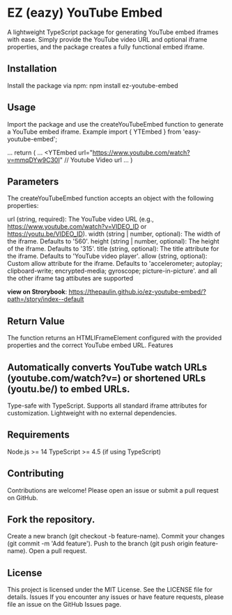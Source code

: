 # EZ (eazy) YouTube Embed
A lightweight TypeScript package for generating YouTube embed iframes with ease. Simply provide the YouTube video URL and optional iframe properties, and the package creates a fully functional embed iframe.
## Installation
Install the package via npm:
npm install ez-youtube-embed

## Usage
Import the package and use the createYouTubeEmbed function to generate a YouTube embed iframe.
Example
import { YTEmbed } from 'easy-youtube-embed';

...
return (
...
    <YTEmbed 
    url="https://www.youtube.com/watch?v=mmqDYw9C30I" // Youtube Video url
...
)


## Parameters
The createYouTubeEmbed function accepts an object with the following properties:

url (string, required): The YouTube video URL (e.g., https://www.youtube.com/watch?v=VIDEO_ID or https://youtu.be/VIDEO_ID).
width (string | number, optional): The width of the iframe. Defaults to '560'.
height (string | number, optional): The height of the iframe. Defaults to '315'.
title (string, optional): The title attribute for the iframe. Defaults to 'YouTube video player'.
allow (string, optional): Custom allow attribute for the iframe. Defaults to 'accelerometer; autoplay; clipboard-write; encrypted-media; gyroscope; picture-in-picture'.
and all the other iframe tag attibutes are supported

**view on Strorybook**: https://thepaulin.github.io/ez-youtube-embed/?path=/story/index--default

## Return Value
The function returns an HTMLIFrameElement configured with the provided properties and the correct YouTube embed URL.
Features

## Automatically converts YouTube watch URLs (youtube.com/watch?v=) or shortened URLs (youtu.be/) to embed URLs.
Type-safe with TypeScript.
Supports all standard iframe attributes for customization.
Lightweight with no external dependencies.

## Requirements

Node.js >= 14
TypeScript >= 4.5 (if using TypeScript)

## Contributing
Contributions are welcome! Please open an issue or submit a pull request on GitHub.

## Fork the repository.
Create a new branch (git checkout -b feature-name).
Commit your changes (git commit -m 'Add feature').
Push to the branch (git push origin feature-name).
Open a pull request.

## License
This project is licensed under the MIT License. See the LICENSE file for details.
Issues
If you encounter any issues or have feature requests, please file an issue on the GitHub Issues page.
